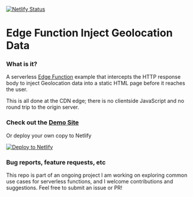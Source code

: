 [![Netlify Status](https://api.netlify.com/api/v1/badges/d6314911-d79f-4a59-bc2f-9434d08bb654/deploy-status)](https://app.netlify.com/sites/edge-function-inject-geo/deploys)

# Edge Function Inject Geolocation Data

### What is it?

A serverless [Edge Function](https://docs.netlify.com/edge-functions/overview/) example that intercepts the HTTP response body to inject Geolocation data into a static HTML page before it reaches the user.

This is all done at the CDN edge; there is no clientside JavaScript and no round trip to the origin server.

### Check out the [Demo Site](https://edge-function-inject-geo.netlify.app/)

Or deploy your own copy to Netlify

[![Deploy to Netlify](https://www.netlify.com/img/deploy/button.svg)](https://app.netlify.com/start/deploy?repository=https://github.com/danurbanowicz/edge-function-inject-geo)

### Bug reports, feature requests, etc

This repo is part of an ongoing project I am working on exploring common use cases for serverless functions, and I welcome contributions and suggestions. Feel free to submit an issue or PR!
